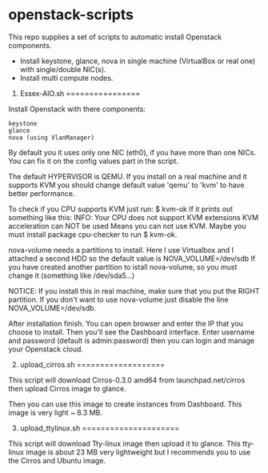 openstack-scripts
=================

This repo supplies a set of scripts to automatic install Openstack components.

* Install keystone, glance, nova in single machine (VirtualBox or real one) with single/double NIC(s).
* Install multi compute nodes.

1. Essex-AIO.sh
================

Install Openstack with there components:

    keystone
    glance 
    nova (using VlanManager)
    
By default you it uses only one NIC (eth0), if you have more than one NICs. You can fix it on the config values part in the script.

The default HYPERVISOR is QEMU. If you install on a real machine and it supports KVM you should change default value 'qemu' to 'kvm' to have better performance.

To check if you CPU supports KVM just run: $ kvm-ok
If it prints out something like this:
    INFO: Your CPU does not support KVM extensions
    KVM acceleration can NOT be used
Means you can not use KVM.
Maybe you must install package cpu-checker to run $ kvm-ok.

nova-volume needs a partitions to install. Here I use Virtualbox and I attached a second HDD so the default value is NOVA_VOLUME=/dev/sdb
If you have created another partition to istall nova-volume, so you must change it (something like /dev/sda5...)

NOTICE: If you install this in real machine, make sure that you put the RIGHT partition. If you don't want to use nova-volume just disable the line NOVA_VOLUME=/dev/sdb.

After installation finish. You can open browser and enter the IP that you choose to install.
Then you'll see the Dashboard interface. Enter username and password (default is admin:password) then you can login and manage your Openstack cloud.

2. upload_cirros.sh
===================

This script will download Cirros-0.3.0 amd64 from launchpad.net/cirros
then upload Cirros image to glance.

Then you can use this image to create instances from Dashboard.
This image is very light ~ 8.3 MB.

3. upload_ttylinux.sh
=====================

This script will download Tty-linux image then upload it to glance.
This tty-linux image is about 23 MB very lightweight but I recommends you to use the Cirros and Ubuntu image.

